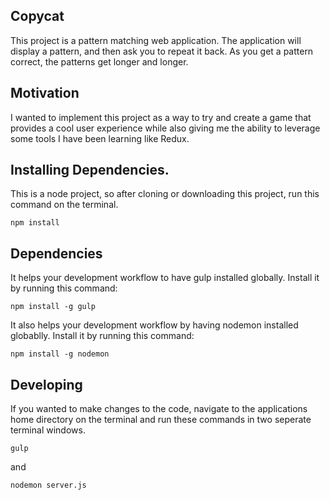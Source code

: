 ## Copycat
This project is a pattern matching web application. The application will display a pattern, and then ask you to repeat it back. 
As you get a pattern correct, the patterns get longer and longer. 

## Motivation

I wanted to implement this project as a way to try and create a game that provides a cool user experience while also giving me
the ability to leverage some tools I have been learning like Redux.

## Installing Dependencies.
This is a node project, so after cloning or downloading this project, run this command on the terminal.

```
npm install
```

## Dependencies
It helps your development workflow to have gulp installed globally. Install it by running this command:

```
npm install -g gulp
```

It also helps your development workflow by having nodemon installed globablly. Install it by running this command:
```
npm install -g nodemon
```

## Developing

If you wanted to make changes to the code, navigate to the applications home directory on the terminal and run these commands 
in two seperate terminal windows.
```
gulp
```
and 
```
nodemon server.js
```
